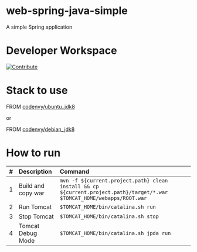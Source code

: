 # web-spring-java-simple
A simple Spring application

# Developer Workspace

[![Contribute](http://beta.codenvy.com/factory/resources/codenvy-contribute.svg)](http://beta.codenvy.com/f?id=hrh4c8gw8tlehd0i)

# Stack to use

FROM [codenvy/ubuntu_jdk8](https://hub.docker.com/r/codenvy/ubuntu_jdk8/)

or


FROM [codenvy/debian_jdk8](https://hub.docker.com/r/codenvy/debian_jdk8/)

# How to run

| #       | Description           | Command  |
| :------------- |:-------------| :-----|
| 1      | Build and copy war | `mvn -f ${current.project.path} clean install && cp ${current.project.path}/target/*.war $TOMCAT_HOME/webapps/ROOT.war` |
| 2      | Run Tomcat      |   `$TOMCAT_HOME/bin/catalina.sh run` |
| 3 | Stop Tomcat      |    `$TOMCAT_HOME/bin/catalina.sh stop` |
| 4 | Tomcat Debug Mode      |    `$TOMCAT_HOME/bin/catalina.sh jpda run` |

